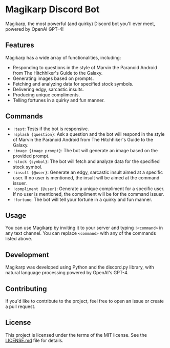 # Magikarp Discord Bot

Magikarp, the most powerful (and quirky) Discord bot you'll ever meet, powered by OpenAI GPT-4!

## Features

Magikarp has a wide array of functionalities, including:

- Responding to questions in the style of Marvin the Paranoid Android from The Hitchhiker's Guide to the Galaxy.
- Generating images based on prompts.
- Fetching and analyzing data for specified stock symbols.
- Delivering edgy, sarcastic insults.
- Producing unique compliments.
- Telling fortunes in a quirky and fun manner.

## Commands

- `!test`: Tests if the bot is responsive.
- `!splash {question}`: Ask a question and the bot will respond in the style of Marvin the Paranoid Android from The Hitchhiker's Guide to the Galaxy.
- `!image {image_prompt}`: The bot will generate an image based on the provided prompt.
- `!stock {symbol}`: The bot will fetch and analyze data for the specified stock symbol.
- `!insult {@user}`: Generate an edgy, sarcastic insult aimed at a specific user. If no user is mentioned, the insult will be aimed at the command issuer.
- `!compliment {@user}`: Generate a unique compliment for a specific user. If no user is mentioned, the compliment will be for the command issuer.
- `!fortune`: The bot will tell your fortune in a quirky and fun manner.

## Usage

You can use Magikarp by inviting it to your server and typing `!<command>` in any text channel. You can replace `<command>` with any of the commands listed above.

## Development

Magikarp was developed using Python and the discord.py library, with natural language processing powered by OpenAI's GPT-4. 

## Contributing

If you'd like to contribute to the project, feel free to open an issue or create a pull request. 

## License

This project is licensed under the terms of the MIT license. See the [LICENSE.md](LICENSE.md) file for details.
